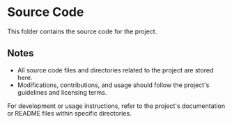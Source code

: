 
# Source Code

This folder contains the source code for the project.

## Notes

- All source code files and directories related to the project are stored here.
- Modifications, contributions, and usage should follow the project's guidelines and licensing terms.

For development or usage instructions, refer to the project's documentation or README files within specific directories.
